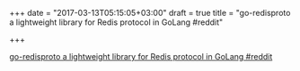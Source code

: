 +++
date = "2017-03-13T05:15:05+03:00"
draft = true
title = "go-redisproto a lightweight library for Redis protocol in GoLang  #reddit"

+++

<p><a href="https://t.co/rSGNe9vd65">go-redisproto a lightweight library for Redis protocol in GoLang  #reddit</a></p>

